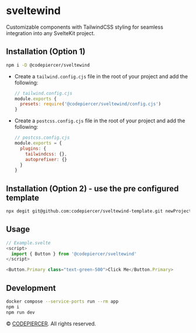 # sveltewind

Customizable components with TailwindCSS styling for seamless integration into any SvelteKit project.

## Installation (Option 1)

```bash
npm i -D @codepiercer/sveltewind
```

- Create a `tailwind.config.cjs` file in the root of your project and add the following:

  ```js
  // tailwind.config.cjs
  module.exports {
    presets: require('@codepiercer/sveltewind/config.cjs')
  }
  ```

- Create a `postcss.config.cjs` file in the root of your project and add the following:

  ```js
  // postcss.config.cjs
  module.exports = {
    plugins: {
      tailwindcss: {},
      autoprefixer: {}
    }
  }
  ```

## Installation (Option 2) - use the pre configured template

```bash
npx degit git@github.com:codepiercer/sveltewind-template.git newProject
```

## Usage

```js
// Example.svelte
<script>
  import { Button } from '@codepiercer/sveltewind'
</script>

<Button.Primary class="text-green-500">Click Me</Button.Primary>
```

## Development

```bash
docker compose --service-ports run --rm app
npm i
npm run dev
```

<p>
  &copy;
  <a href="https://codepiercer.org/" target="\_blank">CODEPIERCER</a>. All rights reserved.
</p>
